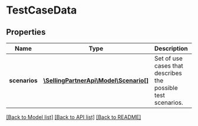 # TestCaseData

## Properties
Name | Type | Description | Notes
------------ | ------------- | ------------- | -------------
**scenarios** | [**\SellingPartnerApi\Model\Scenario[]**](Scenario.md) | Set of use cases that describes the possible test scenarios. | [optional] 

[[Back to Model list]](../README.md#documentation-for-models) [[Back to API list]](../README.md#documentation-for-api-endpoints) [[Back to README]](../README.md)


